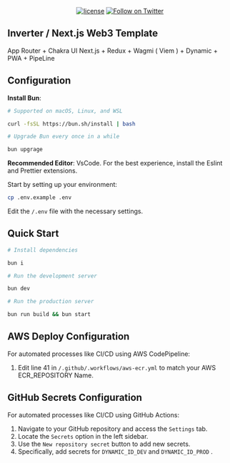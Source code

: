 <div align="center">

[![license](https://img.shields.io/badge/license-Apache%202-blue)](/LICENSE.md)
[![Follow on Twitter](https://img.shields.io/twitter/follow/inverternetwork.svg?label=follow+INVERTER)](https://twitter.com/inverternetwork)

</div>

## Inverter / Next.js Web3 Template

App Router + Chakra UI Next.js + Redux + Wagmi ( Viem ) + Dynamic + PWA + PipeLine

## Configuration

**Install Bun**:

```bash
# Supported on macOS, Linux, and WSL

curl -fsSL https://bun.sh/install | bash

# Upgrade Bun every once in a while

bun upgrage

```

**Recommended Editor**: VsCode. For the best experience, install the Eslint and Prettier extensions.

Start by setting up your environment:

```bash
cp .env.example .env
```

Edit the `/.env` file with the necessary settings.

## Quick Start

```bash
# Install dependencies

bun i

# Run the development server

bun dev

# Run the production server

bun run build && bun start
```

## AWS Deploy Configuration

For automated processes like CI/CD using AWS CodePipeline:

1. Edit line 41 in `/.github/.workflows/aws-ecr.yml` to match your AWS ECR_REPOSITORY Name.

## GitHub Secrets Configuration

For automated processes like CI/CD using GitHub Actions:

1. Navigate to your GitHub repository and access the `Settings` tab.
2. Locate the `Secrets` option in the left sidebar.
3. Use the `New repository secret` button to add new secrets.
4. Specifically, add secrets for `DYNAMIC_ID_DEV` and `DYNAMIC_ID_PROD` .

